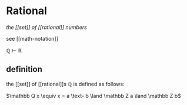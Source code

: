# Rational

_the [[set]] of [[rational]] numbers_

see [[math-notation]]

$\mathbb Q \vdash \mathbb R$

## definition

the [[set]] of [[rational]]s $\mathbb Q$ is defined as follows:

$\mathbb Q x \equiv x = a \text- b \land \mathbb Z a \land \mathbb Z b$

